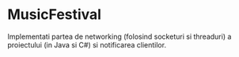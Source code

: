 # MusicFestival
Implementati partea de networking (folosind socketuri si threaduri) a proiectului (in Java si C#) si notificarea clientilor.
